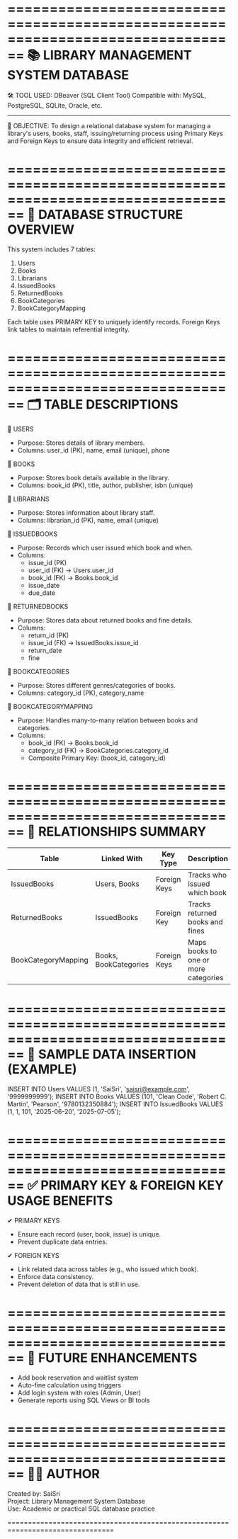 
================================================================================
📚 LIBRARY MANAGEMENT SYSTEM DATABASE
================================================================================

🛠 TOOL USED: DBeaver (SQL Client Tool)
Compatible with: MySQL, PostgreSQL, SQLite, Oracle, etc.

--------------------------------------------------------------------------------
🎯 OBJECTIVE:
To design a relational database system for managing a library's users, books,
staff, issuing/returning process using Primary Keys and Foreign Keys to ensure
data integrity and efficient retrieval.


================================================================================
📂 DATABASE STRUCTURE OVERVIEW
================================================================================

This system includes 7 tables:

1. Users
2. Books
3. Librarians
4. IssuedBooks
5. ReturnedBooks
6. BookCategories
7. BookCategoryMapping

Each table uses PRIMARY KEY to uniquely identify records.
Foreign Keys link tables to maintain referential integrity.

================================================================================
🗂 TABLE DESCRIPTIONS
================================================================================

🔹 USERS
- Purpose: Stores details of library members.
- Columns: user_id (PK), name, email (unique), phone

🔹 BOOKS
- Purpose: Stores book details available in the library.
- Columns: book_id (PK), title, author, publisher, isbn (unique)

🔹 LIBRARIANS
- Purpose: Stores information about library staff.
- Columns: librarian_id (PK), name, email (unique)

🔹 ISSUEDBOOKS
- Purpose: Records which user issued which book and when.
- Columns:
  - issue_id (PK)
  - user_id (FK) → Users.user_id
  - book_id (FK) → Books.book_id
  - issue_date
  - due_date

🔹 RETURNEDBOOKS
- Purpose: Stores data about returned books and fine details.
- Columns:
  - return_id (PK)
  - issue_id (FK) → IssuedBooks.issue_id
  - return_date
  - fine

🔹 BOOKCATEGORIES
- Purpose: Stores different genres/categories of books.
- Columns: category_id (PK), category_name

🔹 BOOKCATEGORYMAPPING
- Purpose: Handles many-to-many relation between books and categories.
- Columns:
  - book_id (FK) → Books.book_id
  - category_id (FK) → BookCategories.category_id
  - Composite Primary Key: (book_id, category_id)

================================================================================
🔗 RELATIONSHIPS SUMMARY
================================================================================

| Table               | Linked With              | Key Type       | Description                              |
|--------------------|--------------------------|----------------|------------------------------------------|
| IssuedBooks         | Users, Books             | Foreign Keys   | Tracks who issued which book             |
| ReturnedBooks       | IssuedBooks              | Foreign Key    | Tracks returned books and fines          |
| BookCategoryMapping | Books, BookCategories    | Foreign Keys   | Maps books to one or more categories     |

================================================================================
🧪 SAMPLE DATA INSERTION (EXAMPLE)
================================================================================

INSERT INTO Users VALUES (1, 'SaiSri', 'saisri@example.com', '9999999999');
INSERT INTO Books VALUES (101, 'Clean Code', 'Robert C. Martin', 'Pearson', '9780132350884');
INSERT INTO IssuedBooks VALUES (1, 1, 101, '2025-06-20', '2025-07-05');

================================================================================
✅ PRIMARY KEY & FOREIGN KEY USAGE BENEFITS
================================================================================

✔ PRIMARY KEYS
- Ensure each record (user, book, issue) is unique.
- Prevent duplicate data entries.

✔ FOREIGN KEYS
- Link related data across tables (e.g., who issued which book).
- Enforce data consistency.
- Prevent deletion of data that is still in use.

================================================================================
🚀 FUTURE ENHANCEMENTS
================================================================================

- Add book reservation and waitlist system
- Auto-fine calculation using triggers
- Add login system with roles (Admin, User)
- Generate reports using SQL Views or BI tools

================================================================================
👩‍💻 AUTHOR
================================================================================

Created by: SaiSri  
Project: Library Management System Database  
Use: Academic or practical SQL database practice

================================================================================
